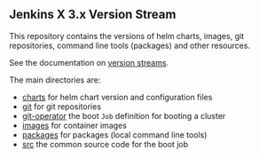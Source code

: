## Jenkins X 3.x Version Stream

This repository contains the versions of helm charts, images, git repositories, command line tools (packages) and other resources.

See the documentation on [version streams](https://jenkins-x.io/about/concepts/version-stream/).

The main directories are:

* [charts](charts) for helm chart version and configuration files
* [git](git) for git repositories
* [git-operator](git-operator) the boot `Job` definition for booting a cluster
* [images](docker) for container images
* [packages](packages) for packages (local command line tools)
* [src](src) the common source code for the boot job

